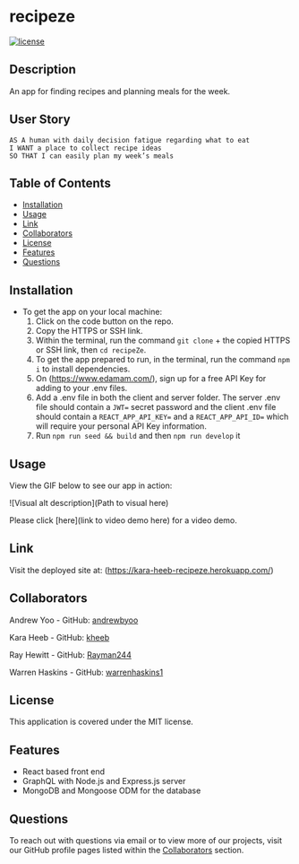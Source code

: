 # recipeze
[![license](https://img.shields.io/badge/license-MIT-blue)](./LICENSE)
## Description
An app for finding recipes and planning meals for the week.

## User Story
```
AS A human with daily decision fatigue regarding what to eat
I WANT a place to collect recipe ideas
SO THAT I can easily plan my week’s meals
```

## Table of Contents
- [Installation](#installation)
- [Usage](#usage)
- [Link](#link)
- [Collaborators](#collaborators)
- [License](#license)
- [Features](#features)
- [Questions](#questions)

## Installation
- To get the app on your local machine:
  1. Click on the code button on the repo.
  2. Copy the HTTPS or SSH link.
  3. Within the terminal, run the command `git clone` + the copied HTTPS or SSH link, then `cd recipeZe`.
  4. To get the app prepared to run, in the terminal, run the command `npm i` to install dependencies.
  6. On (https://www.edamam.com/), sign up for a free API Key for adding to your .env files.
  5. Add a .env file in both the client and server folder. The server .env file should contain a `JWT=` secret password and the client .env file should contain a `REACT_APP_API_KEY=` and a `REACT_APP_API_ID=` which will require your personal API Key information.
  6. Run `npm run seed && build` and then `npm run develop`
it
## Usage
View the GIF below to see our app in action:

![Visual alt description](Path to visual here)

Please click [here](link to video demo here) for a video demo.

## Link
Visit the deployed site at: (https://kara-heeb-recipeze.herokuapp.com/)

## Collaborators
Andrew Yoo - GitHub: [andrewbyoo](https://github.com/andrewbyoo)

Kara Heeb - GitHub: [kheeb](https://github.com/kheeb)

Ray Hewitt - GitHub: [Rayman244](https://github.com/Rayman244)

Warren Haskins - GitHub: [warrenhaskins1](https://github.com/warrenhaskins1)

## License
This application is covered under the MIT license.

## Features
- React based front end
- GraphQL with Node.js and Express.js server
- MongoDB and Mongoose ODM for the database

## Questions
To reach out with questions via email or to view more of our projects, visit our GitHub profile pages listed within the [Collaborators](#collaborators) section.

